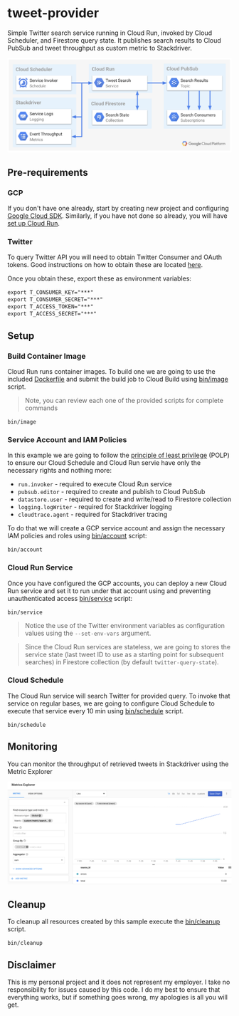 # tweet-provider

Simple Twitter search service running in Cloud Run, invoked by Cloud Scheduler, and Firestore query state. It publishes search results to Cloud PubSub and tweet throughput as custom metric to Stackdriver.

![](./image/overview.png)

## Pre-requirements

### GCP

If you don't have one already, start by creating new project and configuring [Google Cloud SDK](https://cloud.google.com/sdk/docs/). Similarly, if you have not done so already, you will have [set up Cloud Run](https://cloud.google.com/run/docs/setup).

### Twitter

To query Twitter API you will need to obtain Twitter Consumer and OAuth tokens. Good instructions on how to obtain these are located [here](https://iag.me/socialmedia/how-to-create-a-twitter-app-in-8-easy-steps/).

Once you obtain these, export these as environment variables:

```shell
export T_CONSUMER_KEY="***"
export T_CONSUMER_SECRET="***"
export T_ACCESS_TOKEN="***"
export T_ACCESS_SECRET="***"
```

## Setup

### Build Container Image

Cloud Run runs container images. To build one we are going to use the included [Dockerfile](./Dockerfile) and submit the build job to Cloud Build using [bin/image](./bin/image) script.

> Note, you can review each one of the provided scripts for complete commands

```shell
bin/image
```

### Service Account and IAM Policies

In this example we are going to follow the [principle of least privilege](https://searchsecurity.techtarget.com/definition/principle-of-least-privilege-POLP) (POLP) to ensure our Cloud Schedule and Cloud Run servie have only the necessary rights and nothing more:

* `run.invoker` - required to execute Cloud Run service
* `pubsub.editor` - required to create and publish to Cloud PubSub
* `datastore.user` - required to create and write/read to Firestore collection
* `logging.logWriter` - required for Stackdriver logging
* `cloudtrace.agent` - required for Stackdriver tracing

To do that we will create a GCP service account and assign the necessary IAM policies and roles using [bin/account](./bin/account) script:

```shell
bin/account
```

### Cloud Run Service

Once you have configured the GCP accounts, you can deploy a new Cloud Run service and set it to run under that account using and preventing unauthenticated access [bin/service](./bin/service) script:

```shell
bin/service
```

> Notice the use of the Twitter environment variables as configuration values using the `--set-env-vars` argument.

> Since the Cloud Run services are stateless, we are going to stores the service state (last tweet ID to use as a starting point for subsequent searches) in Firestore collection (by default `twitter-query-state`).

### Cloud Schedule

The Cloud Run service will search Twitter for provided query. To invoke that service on regular bases, we are going to configure Cloud Schedule to execute that service every 10 min using [bin/schedule](./bin/schedule) script.

```shell
bin/schedule
```

## Monitoring

You can monitor the throughput of retrieved tweets in Stackdriver using the Metric Explorer

![](./image/metrics.png)

## Cleanup

To cleanup all resources created by this sample execute the [bin/cleanup](bin/cleanup) script.

```shell
bin/cleanup
```

## Disclaimer

This is my personal project and it does not represent my employer. I take no responsibility for issues caused by this code. I do my best to ensure that everything works, but if something goes wrong, my apologies is all you will get.